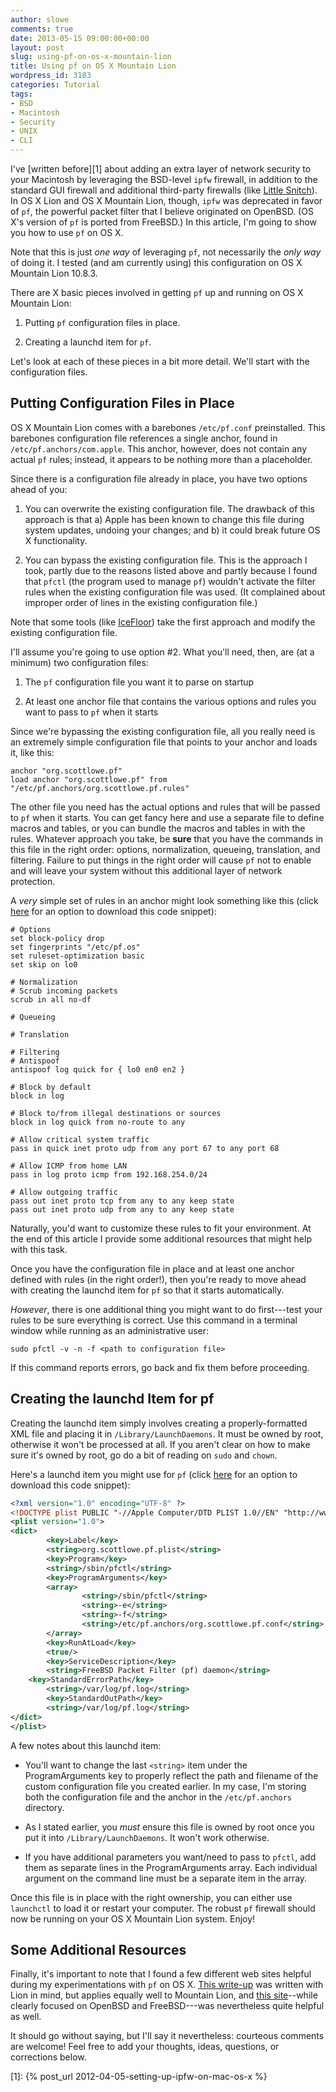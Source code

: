 ```yaml
---
author: slowe
comments: true
date: 2013-05-15 09:00:00+00:00
layout: post
slug: using-pf-on-os-x-mountain-lion
title: Using pf on OS X Mountain Lion
wordpress_id: 3183
categories: Tutorial
tags:
- BSD
- Macintosh
- Security
- UNIX
- CLI
---
```


I've [written before][1] about adding an extra layer of network security to your Macintosh by leveraging the BSD-level `ipfw` firewall, in addition to the standard GUI firewall and additional third-party firewalls (like [Little Snitch](http://www.obdev.at/products/littlesnitch/index.html)). In OS X Lion and OS X Mountain Lion, though, `ipfw` was deprecated in favor of `pf`, the powerful packet filter that I believe originated on OpenBSD. (OS X's version of `pf` is ported from FreeBSD.) In this article, I'm going to show you how to use `pf` on OS X.

Note that this is just _one way_ of leveraging `pf`, not necessarily the _only way_ of doing it. I tested (and am currently using) this configuration on OS X Mountain Lion 10.8.3.

There are X basic pieces involved in getting `pf` up and running on OS X Mountain Lion:

1. Putting `pf` configuration files in place.

2. Creating a launchd item for `pf`.

Let's look at each of these pieces in a bit more detail. We'll start with the configuration files.

## Putting Configuration Files in Place

OS X Mountain Lion comes with a barebones `/etc/pf.conf` preinstalled. This barebones configuration file references a single anchor, found in `/etc/pf.anchors/com.apple`. This anchor, however, does not contain any actual `pf` rules; instead, it appears to be nothing more than a placeholder.

Since there is a configuration file already in place, you have two options ahead of you:

1. You can overwrite the existing configuration file. The drawback of this approach is that a) Apple has been known to change this file during system updates, undoing your changes; and b) it could break future OS X functionality.

2. You can bypass the existing configuration file. This is the approach I took, partly due to the reasons listed above and partly because I found that `pfctl` (the program used to manage `pf`) wouldn't activate the filter rules when the existing configuration file was used. (It complained about improper order of lines in the existing configuration file.)

Note that some tools (like [IceFloor](http://www.hanynet.com/icefloor/index.html)) take the first approach and modify the existing configuration file.

I'll assume you're going to use option #2. What you'll need, then, are (at a minimum) two configuration files:

1. The `pf` configuration file you want it to parse on startup

2. At least one anchor file that contains the various options and rules you want to pass to `pf` when it starts

Since we're bypassing the existing configuration file, all you really need is an extremely simple configuration file that points to your anchor and loads it, like this:

    anchor "org.scottlowe.pf"
    load anchor "org.scottlowe.pf" from "/etc/pf.anchors/org.scottlowe.pf.rules"

The other file you need has the actual options and rules that will be passed to `pf` when it starts. You can get fancy here and use a separate file to define macros and tables, or you can bundle the macros and tables in with the rules. Whatever approach you take, be **sure** that you have the commands in this file in the right order: options, normalization, queueing, translation, and filtering. Failure to put things in the right order will cause `pf` not to enable and will leave your system without this additional layer of network protection.

A _very_ simple set of rules in an anchor might look something like this (click [here](https://gist.github.com/lowescott/5581710) for an option to download this code snippet):

``` text
# Options
set block-policy drop
set fingerprints "/etc/pf.os"
set ruleset-optimization basic
set skip on lo0

# Normalization
# Scrub incoming packets
scrub in all no-df

# Queueing

# Translation

# Filtering
# Antispoof
antispoof log quick for { lo0 en0 en2 }

# Block by default
block in log

# Block to/from illegal destinations or sources
block in log quick from no-route to any

# Allow critical system traffic
pass in quick inet proto udp from any port 67 to any port 68

# Allow ICMP from home LAN
pass in log proto icmp from 192.168.254.0/24

# Allow outgoing traffic
pass out inet proto tcp from any to any keep state
pass out inet proto udp from any to any keep state
```

Naturally, you'd want to customize these rules to fit your environment. At the end of this article I provide some additional resources that might help with this task.

Once you have the configuration file in place and at least one anchor defined with rules (in the right order!), then you're ready to move ahead with creating the launchd item for `pf` so that it starts automatically.

_However_, there is one additional thing you might want to do first---test your rules to be sure everything is correct. Use this command in a terminal window while running as an administrative user:

    sudo pfctl -v -n -f <path to configuration file>

If this command reports errors, go back and fix them before proceeding.

## Creating the launchd Item for pf

Creating the launchd item simply involves creating a properly-formatted XML file and placing it in `/Library/LaunchDaemons`. It must be owned by root, otherwise it won't be processed at all. If you aren't clear on how to make sure it's owned by root, go do a bit of reading on `sudo` and `chown`.

Here's a launchd item you might use for `pf` (click [here](https://gist.github.com/lowescott/5581726) for an option to download this code snippet):

``` xml
<?xml version="1.0" encoding="UTF-8" ?>
<!DOCTYPE plist PUBLIC "-//Apple Computer/DTD PLIST 1.0//EN" "http://www.apple.com/DTDs/PropertyList-1.0.dtd">
<plist version="1.0">
<dict>
        <key>Label</key>
        <string>org.scottlowe.pf.plist</string>
        <key>Program</key>
        <string>/sbin/pfctl</string>
        <key>ProgramArguments</key>
        <array>
                <string>/sbin/pfctl</string>
                <string>-e</string>
                <string>-f</string>
                <string>/etc/pf.anchors/org.scottlowe.pf.conf</string>
        </array>
        <key>RunAtLoad</key>
        <true/>
        <key>ServiceDescription</key>
        <string>FreeBSD Packet Filter (pf) daemon</string>
    <key>StandardErrorPath</key>
        <string>/var/log/pf.log</string>
        <key>StandardOutPath</key>
        <string>/var/log/pf.log</string>
</dict>
</plist>
```

A few notes about this launchd item:

* You'll want to change the last `<string>` item under the ProgramArguments key to properly reflect the path and filename of the custom configuration file you created earlier. In my case, I'm storing both the configuration file and the anchor in the `/etc/pf.anchors` directory.

* As I stated earlier, you _must_ ensure this file is owned by root once you put it into `/Library/LaunchDaemons`. It won't work otherwise.

* If you have additional parameters you want/need to pass to `pfctl`, add them as separate lines in the ProgramArguments array. Each individual argument on the command line must be a separate item in the array.

Once this file is in place with the right ownership, you can either use `launchctl` to load it or restart your computer. The robust `pf` firewall should now be running on your OS X Mountain Lion system. Enjoy!

## Some Additional Resources

Finally, it's important to note that I found a few different web sites helpful during my experimentations with `pf` on OS X. [This write-up](http://krypted.com/mac-os-x/a-cheat-sheet-for-using-pf-in-os-x-lion-and-up/) was written with Lion in mind, but applies equally well to Mountain Lion, and [this site](https://calomel.org/pf_config.html)--while clearly focused on OpenBSD and FreeBSD---was nevertheless quite helpful as well.

It should go without saying, but I'll say it nevertheless: courteous comments are welcome! Feel free to add your thoughts, ideas, questions, or corrections below.


[1]: {% post_url 2012-04-05-setting-up-ipfw-on-mac-os-x %}

